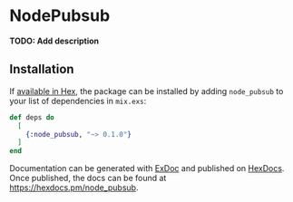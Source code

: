 # NodePubsub

**TODO: Add description**

## Installation

If [available in Hex](https://hex.pm/docs/publish), the package can be installed
by adding `node_pubsub` to your list of dependencies in `mix.exs`:

```elixir
def deps do
  [
    {:node_pubsub, "~> 0.1.0"}
  ]
end
```

Documentation can be generated with [ExDoc](https://github.com/elixir-lang/ex_doc)
and published on [HexDocs](https://hexdocs.pm). Once published, the docs can
be found at <https://hexdocs.pm/node_pubsub>.

